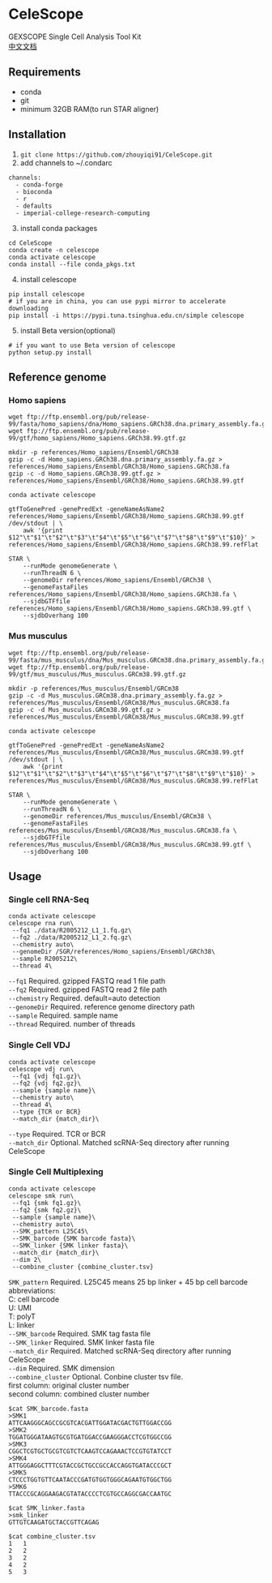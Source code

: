 
# CeleScope
GEXSCOPE Single Cell Analysis Tool Kit  
[中文文档](https://github.com/zhouyiqi91/CeleScope/wiki)

## Requirements

- conda
- git
- minimum 32GB RAM(to run STAR aligner)

## Installation


1. `git clone https://github.com/zhouyiqi91/CeleScope.git`
2. add channels to ~/.condarc
```
channels:
  - conda-forge
  - bioconda
  - r
  - defaults
  - imperial-college-research-computing
```
3. install conda packages
```
cd CeleScope
conda create -n celescope
conda activate celescope
conda install --file conda_pkgs.txt
```
4. install celescope
```
pip install celescope
# if you are in china, you can use pypi mirror to accelerate downloading
pip install -i https://pypi.tuna.tsinghua.edu.cn/simple celescope
```
5. install Beta version(optional)
```
# if you want to use Beta version of celescope
python setup.py install
```

## Reference genome 

### Homo sapiens

```
wget ftp://ftp.ensembl.org/pub/release-99/fasta/homo_sapiens/dna/Homo_sapiens.GRCh38.dna.primary_assembly.fa.gz
wget ftp://ftp.ensembl.org/pub/release-99/gtf/homo_sapiens/Homo_sapiens.GRCh38.99.gtf.gz

mkdir -p references/Homo_sapiens/Ensembl/GRCh38
gzip -c -d Homo_sapiens.GRCh38.dna.primary_assembly.fa.gz > references/Homo_sapiens/Ensembl/GRCh38/Homo_sapiens.GRCh38.fa
gzip -c -d Homo_sapiens.GRCh38.99.gtf.gz > references/Homo_sapiens/Ensembl/GRCh38/Homo_sapiens.GRCh38.99.gtf

conda activate celescope

gtfToGenePred -genePredExt -geneNameAsName2 references/Homo_sapiens/Ensembl/GRCh38/Homo_sapiens.GRCh38.99.gtf /dev/stdout | \
    awk '{print $12"\t"$1"\t"$2"\t"$3"\t"$4"\t"$5"\t"$6"\t"$7"\t"$8"\t"$9"\t"$10}' > references/Homo_sapiens/Ensembl/GRCh38/Homo_sapiens.GRCh38.99.refFlat

STAR \
    --runMode genomeGenerate \
    --runThreadN 6 \
    --genomeDir references/Homo_sapiens/Ensembl/GRCh38 \
    --genomeFastaFiles references/Homo_sapiens/Ensembl/GRCh38/Homo_sapiens.GRCh38.fa \
    --sjdbGTFfile references/Homo_sapiens/Ensembl/GRCh38/Homo_sapiens.GRCh38.99.gtf \
    --sjdbOverhang 100
```

### Mus musculus

```
wget ftp://ftp.ensembl.org/pub/release-99/fasta/mus_musculus/dna/Mus_musculus.GRCm38.dna.primary_assembly.fa.gz
wget ftp://ftp.ensembl.org/pub/release-99/gtf/mus_musculus/Mus_musculus.GRCm38.99.gtf.gz

mkdir -p references/Mus_musculus/Ensembl/GRCm38
gzip -c -d Mus_musculus.GRCm38.dna.primary_assembly.fa.gz > references/Mus_musculus/Ensembl/GRCm38/Mus_musculus.GRCm38.fa
gzip -c -d Mus_musculus.GRCm38.99.gtf.gz > references/Mus_musculus/Ensembl/GRCm38/Mus_musculus.GRCm38.99.gtf

conda activate celescope

gtfToGenePred -genePredExt -geneNameAsName2 references/Mus_musculus/Ensembl/GRCm38/Mus_musculus.GRCm38.99.gtf /dev/stdout | \
    awk '{print $12"\t"$1"\t"$2"\t"$3"\t"$4"\t"$5"\t"$6"\t"$7"\t"$8"\t"$9"\t"$10}' > references/Mus_musculus/Ensembl/GRCm38/Mus_musculus.GRCm38.99.refFlat

STAR \
    --runMode genomeGenerate \
    --runThreadN 6 \
    --genomeDir references/Mus_musculus/Ensembl/GRCm38 \
    --genomeFastaFiles references/Mus_musculus/Ensembl/GRCm38/Mus_musculus.GRCm38.fa \
    --sjdbGTFfile references/Mus_musculus/Ensembl/GRCm38/Mus_musculus.GRCm38.99.gtf \
    --sjdbOverhang 100
```

## Usage

### Single cell RNA-Seq

```
conda activate celescope
celescope rna run\
 --fq1 ./data/R2005212_L1_1.fq.gz\
 --fq2 ./data/R2005212_L1_2.fq.gz\
 --chemistry auto\
 --genomeDir /SGR/references/Homo_sapiens/Ensembl/GRCh38\
 --sample R2005212\
 --thread 4\
```

`--fq1` Required. gzipped FASTQ read 1 file path  
`--fq2` Required. gzipped FASTQ read 2 file path  
`--chemistry` Required. default=auto detection  
`--genomeDir` Required. reference genome directory path  
`--sample` Required. sample name  
`--thread` Required. number of threads

### Single Cell VDJ

```
conda activate celescope
celescope vdj run\   
 --fq1 {vdj fq1.gz}\
 --fq2 {vdj fq2.gz}\
 --sample {sample name}\
 --chemistry auto\
 --thread 4\
 --type {TCR or BCR}
 --match_dir {match_dir}\
```  

`--type` Required. TCR or BCR  
`--match_dir` Optional. Matched scRNA-Seq directory after running CeleScope  

### Single Cell Multiplexing

```
conda activate celescope
celescope smk run\   
 --fq1 {smk fq1.gz}\
 --fq2 {smk fq2.gz}\
 --sample {sample name}\
 --chemistry auto\
 --SMK_pattern L25C45\
 --SMK_barcode {SMK barcode fasta}\
 --SMK_linker {SMK linker fasta}\
 --match_dir {match_dir}\
 --dim 2\
 --combine_cluster {combine_cluster.tsv}
```


`SMK_pattern` Required. L25C45 means 25 bp linker + 45 bp cell barcode  
abbreviations:  
C: cell barcode  
U: UMI  
T: polyT  
L: linker  
`--SMK_barcode` Required. SMK tag fasta file  
`--SMK_linker` Required. SMK linker fasta file  
`--match_dir` Required. Matched scRNA-Seq directory after running CeleScope  
`--dim` Required. SMK dimension  
`--combine_cluster` Optional. Conbine cluster tsv file.  
first column: original cluster number  
second column: combined cluster number  


```
$cat SMK_barcode.fasta
>SMK1
ATTCAAGGGCAGCCGCGTCACGATTGGATACGACTGTTGGACCGG
>SMK2
TGGATGGGATAAGTGCGTGATGGACCGAAGGGACCTCGTGGCCGG
>SMK3
CGGCTCGTGCTGCGTCGTCTCAAGTCCAGAAACTCCGTGTATCCT
>SMK4
ATTGGGAGGCTTTCGTACCGCTGCCGCCACCAGGTGATACCCGCT
>SMK5
CTCCCTGGTGTTCAATACCCGATGTGGTGGGCAGAATGTGGCTGG
>SMK6
TTACCCGCAGGAAGACGTATACCCCTCGTGCCAGGCGACCAATGC

$cat SMK_linker.fasta
>smk_linker
GTTGTCAAGATGCTACCGTTCAGAG

$cat combine_cluster.tsv 
1	1
2	2
3	2
4	2
5	3
```

